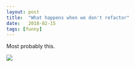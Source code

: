 ```yaml
---
layout: post
title:  "What happens when we don't refactor"
date:   2018-02-15
tags: [funny]
---
```


Most probably this.

![](https://i.imgur.com/dLllMAA.jpg)
